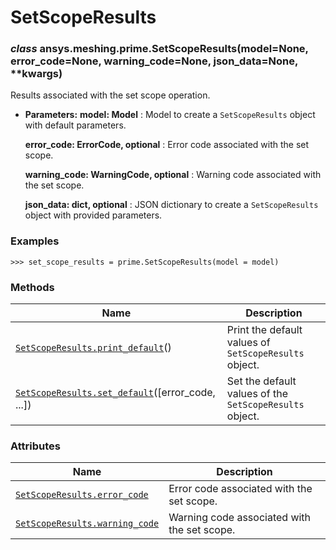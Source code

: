 # SetScopeResults



### *class* ansys.meshing.prime.SetScopeResults(model=None, error_code=None, warning_code=None, json_data=None, \*\*kwargs)

Results associated with the set scope operation.

* **Parameters:**
  **model: Model**
  : Model to create a `SetScopeResults` object with default parameters.

  **error_code: ErrorCode, optional**
  : Error code associated with the set scope.

  **warning_code: WarningCode, optional**
  : Warning code associated with the set scope.

  **json_data: dict, optional**
  : JSON dictionary to create a `SetScopeResults` object with provided parameters.

### Examples

```pycon
>>> set_scope_results = prime.SetScopeResults(model = model)
```

<!-- !! processed by numpydoc !! -->

### Methods

| Name | Description |
|--------------------------------------------------------------------------------------------------------------------------------------------------------|---------------------------------------------------------|
| [`SetScopeResults.print_default`](ansys.meshing.prime.SetScopeResults.print_default.md#ansys.meshing.prime.SetScopeResults.print_default)()            | Print the default values of `SetScopeResults` object.   |
| [`SetScopeResults.set_default`](ansys.meshing.prime.SetScopeResults.set_default.md#ansys.meshing.prime.SetScopeResults.set_default)([error_code, ...]) | Set the default values of the `SetScopeResults` object. |

### Attributes

| Name | Description |
|----------------------------------------------------------------------------------------------------------------------------------------|---------------------------------------------|
| [`SetScopeResults.error_code`](ansys.meshing.prime.SetScopeResults.error_code.md#ansys.meshing.prime.SetScopeResults.error_code)       | Error code associated with the set scope.   |
| [`SetScopeResults.warning_code`](ansys.meshing.prime.SetScopeResults.warning_code.md#ansys.meshing.prime.SetScopeResults.warning_code) | Warning code associated with the set scope. |

